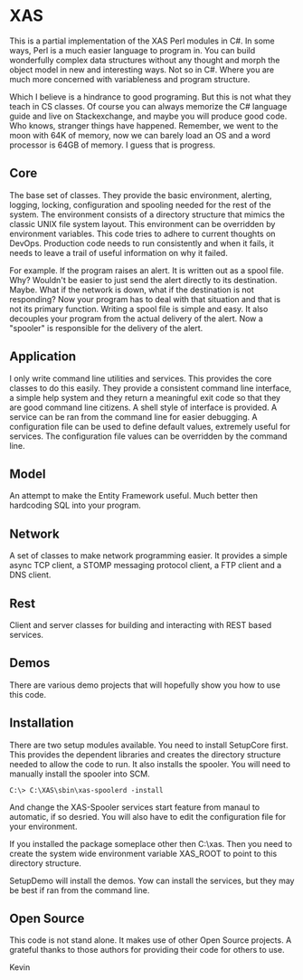 # XAS

This is a partial implementation of the XAS Perl modules in C#. In some ways, Perl is a much easier language to program in. 
You can build wonderfully complex data structures without any thought and morph the object model in new and interesting ways. 
Not so in C#. Where you are much more concerned with variableness and program structure. 

Which I believe is a hindrance to good programing. But this is not what they teach in CS classes. Of course you can always 
memorize the C# language guide and live on Stackexchange, and maybe you will produce good code. Who knows, stranger things 
have happened. Remember, we went to the moon with 64K of memory, now we can barely load an OS and a word processor is 64GB 
of memory. I guess that is progress. 

## Core

The base set of classes. They provide the basic environment, alerting, logging, locking, configuration and spooling needed 
for the rest of the system. The environment consists of a directory structure that mimics the classic UNIX file system layout.
This environment can be overridden by environment variables. This code tries to adhere to current thoughts on DevOps. 
Production code needs to run consistently and when it fails, it needs to leave a trail of useful information on why it failed. 

For example. If the program raises an alert. It is written out as a spool file. Why? Wouldn't be easier to just send the alert
directly to its destination. Maybe. What if the network is down, what if the destination is not responding? Now your program
has to deal with that situation and that is not its primary function. Writing a spool file is simple and easy. It also 
decouples your program from the actual delivery of the alert. Now a "spooler" is responsible for the delivery of the alert.

## Application

I only write command line utilities and services. This provides the core classes to do this easily. They provide a consistent 
command line interface, a simple help system and they return a meaningful exit code so that they are good command line citizens.
A shell style of interface is provided. A service can be ran from the command line for easier debugging. A configuration 
file can be used to define default values, extremely useful for services. The configuration file values can be overridden by 
the command line.

## Model

An attempt to make the Entity Framework useful. Much better then hardcoding SQL into your program.

## Network

A set of classes to make network programming easier. It provides a simple async TCP client, a STOMP messaging protocol client, 
a FTP client and a DNS client.

## Rest

Client and server classes for building and interacting with REST based services.

## Demos

There are various demo projects that will hopefully show you how to use this code.

## Installation

There are two setup modules available. You need to install SetupCore first. This provides the dependent libraries and creates 
the directory structure needed to allow the code to run. It also installs the spooler. You will need to manually install the 
spooler into SCM. 

    C:\> C:\XAS\sbin\xas-spoolerd -install

And change the XAS-Spooler services start feature from manaul to automatic, if so desried. You will also have to edit the
configuration file for your environment. 

If you installed the package someplace other then C:\xas\. Then you need to create the system wide environment variable XAS_ROOT to 
point to this directory structure.

SetupDemo will install the demos. Yow can install the services, but they may be best if ran from the command line.

## Open Source

This code is not stand alone. It makes use of other Open Source projects. A grateful thanks to those authors for providing their code
for others to use. 

Kevin


